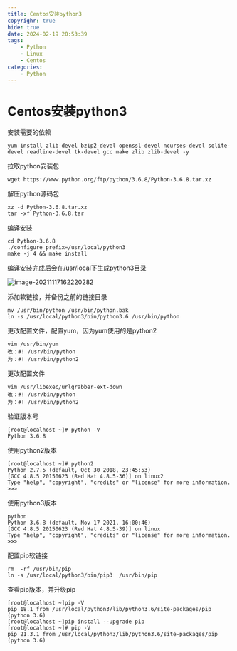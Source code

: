 ```yaml
---
title: Centos安装python3
copyrighr: true
hide: true
date: 2024-02-19 20:53:39
tags:
    - Python
    - Linux
    - Centos
categories:
    - Python
---
```

# Centos安装python3

安装需要的依赖
```
yum install zlib-devel bzip2-devel openssl-devel ncurses-devel sqlite-devel readline-devel tk-devel gcc make zlib zlib-devel -y
```
拉取python安装包
```
wget https://www.python.org/ftp/python/3.6.8/Python-3.6.8.tar.xz
```
解压python源码包
```
xz -d Python-3.6.8.tar.xz
tar -xf Python-3.6.8.tar
```
编译安装
```
cd Python-3.6.8
./configure prefix=/usr/local/python3
make -j 4 && make install
```
编译安装完成后会在/usr/local下生成python3目录

![image-20211117162220282](https://img.myhappiness.top/img/image-20211117162220282.png)

添加软链接，并备份之前的链接目录
```
mv /usr/bin/python /usr/bin/python.bak
ln -s /usr/local/python3/bin/python3.6 /usr/bin/python
```
更改配置文件，配置yum，因为yum使用的是python2
```
vim /usr/bin/yum
改：#! /usr/bin/python
为：#! /usr/bin/python2
```
更改配置文件
```
vim /usr/libexec/urlgrabber-ext-down
改：#! /usr/bin/python
为：#! /usr/bin/python2
```
验证版本号
```
[root@localhost ~]# python -V
Python 3.6.8
```
使用python2版本
```
[root@localhost ~]# python2
Python 2.7.5 (default, Oct 30 2018, 23:45:53) 
[GCC 4.8.5 20150623 (Red Hat 4.8.5-36)] on linux2
Type "help", "copyright", "credits" or "license" for more information.
>>> 
```
使用python3版本
```
python
Python 3.6.8 (default, Nov 17 2021, 16:00:46) 
[GCC 4.8.5 20150623 (Red Hat 4.8.5-39)] on linux
Type "help", "copyright", "credits" or "license" for more information.
>>> 
```
配置pip软链接
```
rm  -rf /usr/bin/pip
ln -s /usr/local/python3/bin/pip3  /usr/bin/pip
```
查看pip版本，并升级pip
```
[root@localhost ~]pip -V
pip 18.1 from /usr/local/python3/lib/python3.6/site-packages/pip (python 3.6)
[root@localhost ~]pip install --upgrade pip
[root@localhost ~]# pip -V
pip 21.3.1 from /usr/local/python3/lib/python3.6/site-packages/pip (python 3.6)
```
